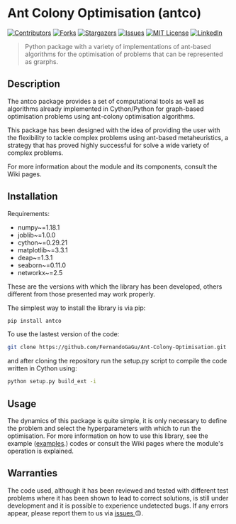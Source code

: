 # Ant Colony Optimisation (antco)

[![Contributors][contributors-shield]][contributors-url]
[![Forks][forks-shield]][forks-url]
[![Stargazers][stars-shield]][stars-url]
[![Issues][issues-shield]][issues-url]
[![MIT License][license-shield]][license-url]
[![LinkedIn][linkedin-shield]][linkedin-url]


> Python package with a variety of implementations of ant-based algorithms for the optimisation of problems that can be represented as grarphs.

## Description

The antco package provides a set of computational tools as well as algorithms already implemented in Cython/Python for graph-based optimisation problems using ant-colony optimisation algorithms.

This package has been designed with the idea of providing the user with the flexibility to tackle complex problems using ant-based metaheuristics, a strategy that has proved highly successful for solve a wide variety of complex problems.

For more information about the module and its components, consult the Wiki pages.

## Installation

Requirements:
- numpy~=1.18.1
- joblib~=1.0.0
- cython~=0.29.21
- matplotlib~=3.3.1
- deap~=1.3.1
- seaborn~=0.11.0
- networkx~=2.5 

These are the versions with which the library has been developed, others different from those presented may work properly.

The simplest way to install the library is via pip:

```bash
pip install antco
```

To use the lastest version of the code:

```bash
git clone https://github.com/FernandoGaGu/Ant-Colony-Optimisation.git
```
and after cloning the repository run the setup.py script to compile the code written in Cython using:

```bash
python setup.py build_ext -i
```

## Usage

The dynamics of this package is quite simple, it is only necessary to define the problem and select the hyperparameters with which to run the optimisation. For more information on how to use this library, see the example ([examples](https://github.com/FernandoGaGu/Ant-Colony-Optimisation/tree/main/examples/).) codes or consult the Wiki pages where the module's operation is explained. 

## Warranties

The code used, although it has been reviewed and tested with different test problems where it has been shown to lead to correct solutions, is still under development and it is possible to experience undetected bugs. If any errors appear, please report them to us via <a href="https://github.com/FernandoGaGu/Ant-Colony-Optimisation/issues"> issues </a> 🙃.   


[contributors-shield]: https://img.shields.io/github/contributors/FernandoGaGu/Ant-Colony-Optimisation.svg?style=flat-square
[contributors-url]: https://github.com/FernandoGaGu/Ant-Colony-Optimisation/graphs/contributors
[forks-shield]: https://img.shields.io/github/forks/FernandoGaGu/Ant-Colony-Optimisation.svg?style=flat-square
[forks-url]: https://github.com/FernandoGaGu/Ant-Colony-Optimisation/network/members
[stars-shield]: https://img.shields.io/github/stars/FernandoGaGu/Ant-Colony-Optimisation.svg?style=flat-square
[stars-url]: https://github.com/FernandoGaGu/Ant-Colony-Optimisation/stargazers
[issues-shield]: https://img.shields.io/github/issues/FernandoGaGu/Ant-Colony-Optimisation.svg?style=flat-square
[issues-url]: https://github.com/FernandoGaGu/Ant-Colony-Optimisation/issues
[license-shield]: https://img.shields.io/github/license/FernandoGaGu/Ant-Colony-Optimisation.svg?style=flat-square
[license-url]: https://github.com/FernandoGaGu/Ant-Colony-Optimisation/blob/master/LICENSE
[linkedin-shield]: https://img.shields.io/Ant-Colony-Optimisation/-LinkedIn-black.svg?style=flat-square&logo=linkedin&colorB=555
[linkedin-url]: https://linkedin.com/in/GarciaGu-Fernando
